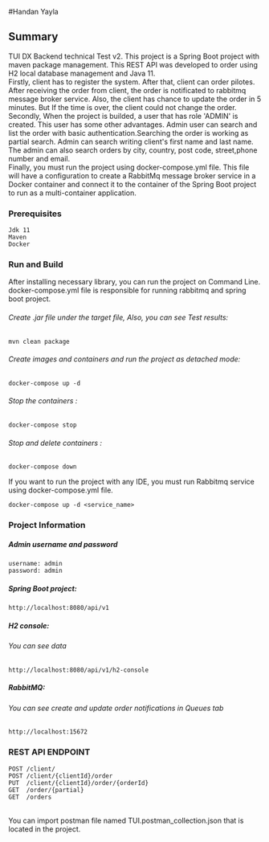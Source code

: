 #Handan Yayla

## Summary
TUI DX Backend technical Test v2.
This project is a Spring Boot project with maven package management. This REST API was developed to order using H2 local database management and Java 11.<br />
Firstly, client has to register the system. After that, client can order pilotes. After receiving the order from client, the order is notificated to rabbitmq message broker service. Also, the client has chance to update the order in 5 minutes. But If the time is over, the client could not change the order. <br />
Secondly, When the project is builded, a user that has role 'ADMIN' is created. This user has some other advantages. Admin user can search and list the order with basic authentication.Searching the order is working as partial search. Admin can search writing client's first name and last name. The admin can also search orders by city, country, post code, street,phone number and email.<br />
Finally, you must run the project using docker-compose.yml file. This file will have a configuration to create a RabbitMq message broker service in a Docker container and connect it to the container of the Spring Boot project to run as a multi-container application.<br />


### Prerequisites
```
Jdk 11
Maven
Docker
```

### Run and Build
After installing necessary library, you can run the project on Command Line. 
docker-compose.yml file is responsible for running rabbitmq and spring boot project.

###### Create .jar file under the target file, Also, you can see Test results: 
```
mvn clean package
```
###### Create images and containers and run the project as detached mode:
```
docker-compose up -d 
```
###### Stop the containers :
```
docker-compose stop 
```
###### Stop and delete containers :
```
docker-compose down 
```
If you want to run the project with any IDE, you must run Rabbitmq service using docker-compose.yml file.
```
docker-compose up -d <service_name> 
```
### Project Information
##### Admin username and password
```
username: admin
password: admin
```
##### Spring Boot project:
```
http://localhost:8080/api/v1
```

##### H2 console:
###### You can see data 
```
http://localhost:8080/api/v1/h2-console
```

##### RabbitMQ:
###### You can see create and update order notifications in Queues tab
```
http://localhost:15672
```

### REST API ENDPOINT
```
POST /client/
POST /client/{clientId}/order
PUT  /client/{clientId}/order/{orderId}
GET  /order/{partial}
GET  /orders
```
<br />
You can import postman file named TUI.postman_collection.json that is located in the project.





